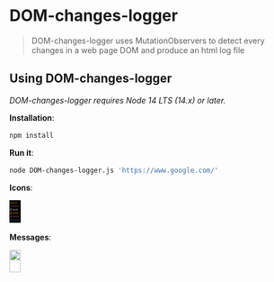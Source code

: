# DOM-changes-logger 

> DOM-changes-logger uses MutationObservers to detect every changes in a web page DOM and produce an html log file

## Using DOM-changes-logger

_DOM-changes-logger requires Node 14 LTS (14.x) or later._

**Installation**:

```sh
npm install
```

**Run it**: 

```sh
node DOM-changes-logger.js 'https://www.google.com/'
```

**Icons**:

<img src="images/icons.png" style="width: 20px; height: 40px">

**Messages**:

<img src="msg.png" style="width: 20px; height: 40px">
